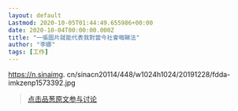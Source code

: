 ```yaml
---
layout: default
Lastmod: 2020-10-05T01:44:49.655986+00:00
date: 2020-10-04T00:00:00.000Z
title: "一張圖片就能代表我對當今社會嘅睇法"
author: "李娜"
tags: [工作]
---
```


https://n.sinaimg. cn/sinacn20114/448/w1024h1024/20191228/fdda-imkzenp1573392.jpg





> [点击品葱原文参与讨论](https://pincong.rocks/article/24730)

